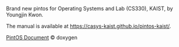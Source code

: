 Brand new pintos for Operating Systems and Lab (CS330), KAIST, by Youngjin Kwon.

The manual is available at https://casys-kaist.github.io/pintos-kaist/.

[PintOS Document](https://jungle-olivesu.netlify.app/pintos/html/userprog_2syscall_8c.html) © doxygen 
